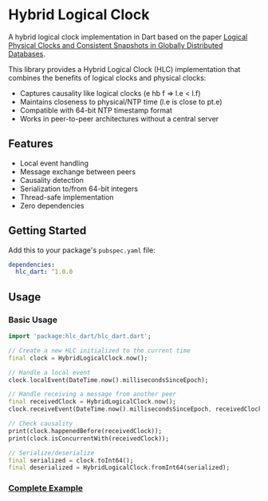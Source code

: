 # Hybrid Logical Clock

A hybrid logical clock implementation in Dart based on the paper
[Logical Physical Clocks and Consistent Snapshots in Globally Distributed Databases](https://cse.buffalo.edu/tech-reports/2014-04.pdf).

This library provides a Hybrid Logical Clock (HLC) implementation that combines the benefits of logical clocks and physical clocks:
- Captures causality like logical clocks (e hb f => l.e < l.f)
- Maintains closeness to physical/NTP time (l.e is close to pt.e)
- Compatible with 64-bit NTP timestamp format
- Works in peer-to-peer architectures without a central server

## Features

- Local event handling
- Message exchange between peers
- Causality detection
- Serialization to/from 64-bit integers
- Thread-safe implementation
- Zero dependencies

## Getting Started

Add this to your package's `pubspec.yaml` file:

```yaml
dependencies:
  hlc_dart: ^1.0.0
```

## Usage

### Basic Usage

```dart
import 'package:hlc_dart/hlc_dart.dart';

// Create a new HLC initialized to the current time
final clock = HybridLogicalClock.now();

// Handle a local event
clock.localEvent(DateTime.now().millisecondsSinceEpoch);

// Handle receiving a message from another peer
final receivedClock = HybridLogicalClock.now();
clock.receiveEvent(DateTime.now().millisecondsSinceEpoch, receivedClock);

// Check causality
print(clock.happenedBefore(receivedClock));
print(clock.isConcurrentWith(receivedClock));

// Serialize/deserialize
final serialized = clock.toInt64();
final deserialized = HybridLogicalClock.fromInt64(serialized);
```

### [Complete Example](https://github.com/MattiaPispisa/crdt/packages/hlc/example/main.dart)
